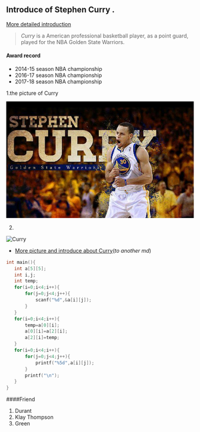 ## Introduce of Stephen Curry .
[More detailed introduction](https://baike.baidu.com/item/%E6%96%AF%E8%92%82%E8%8A%AC%C2%B7%E5%BA%93%E9%87%8C/902812?fromtitle=%E6%96%AF%E8%92%82%E8%8A%AC%E5%BA%93%E9%87%8C&fromid=19733182&fr=aladdin)

>*Curry*  is a American professional basketball player, as a point guard, played for the NBA Golden State Warriors.

#### Award record

 * 2014-15 season NBA championship
 * 2016-17 season NBA championship
 * 2017-18 season NBA championship


1.the picture of Curry

![](/Curry.jpg 'Curry')



2.


![Curry](https://user-images.githubusercontent.com/83441924/116655654-0bb19580-a9be-11eb-8617-e8c60f1f2495.jpg)

* [More picture and introduce about Curry](/homework.md)(*to another md*)


 ```C
int main(){
	int a[5][5];
	int i,j;
	int temp;
	for(i=0;i<4;i++){
		for(j=0;j<4;j++){
			scanf("%d",&a[i][j]);
		}
	}
	for(i=0;i<4;i++){
		temp=a[0][i];
		a[0][i]=a[2][i];
		a[2][i]=temp;
	}
	for(i=0;i<4;i++){
		for(j=0;j<4;j++){
			printf("%5d",a[i][j]);
		}
		printf("\n");
	}
}

 ```
 ####Friend
1. Durant
2. Klay Thompson 
3. Green
